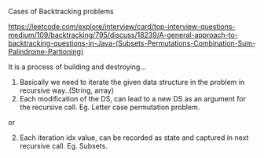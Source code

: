 Cases of Backtracking problems

https://leetcode.com/explore/interview/card/top-interview-questions-medium/109/backtracking/795/discuss/18239/A-general-approach-to-backtracking-questions-in-Java-(Subsets-Permutations-Combination-Sum-Palindrome-Partioning)

It is a process of building and destroying...


1. Basically we need to iterate the given data structure in the problem in recursive way..(String, array)
2. Each modification of the DS, can lead to a new DS as an argument for the recursive call. Eg. Letter case permutation problem.

or

2. Each iteration idx value, can be recorded as state and captured in next recursive call. Eg. Subsets.